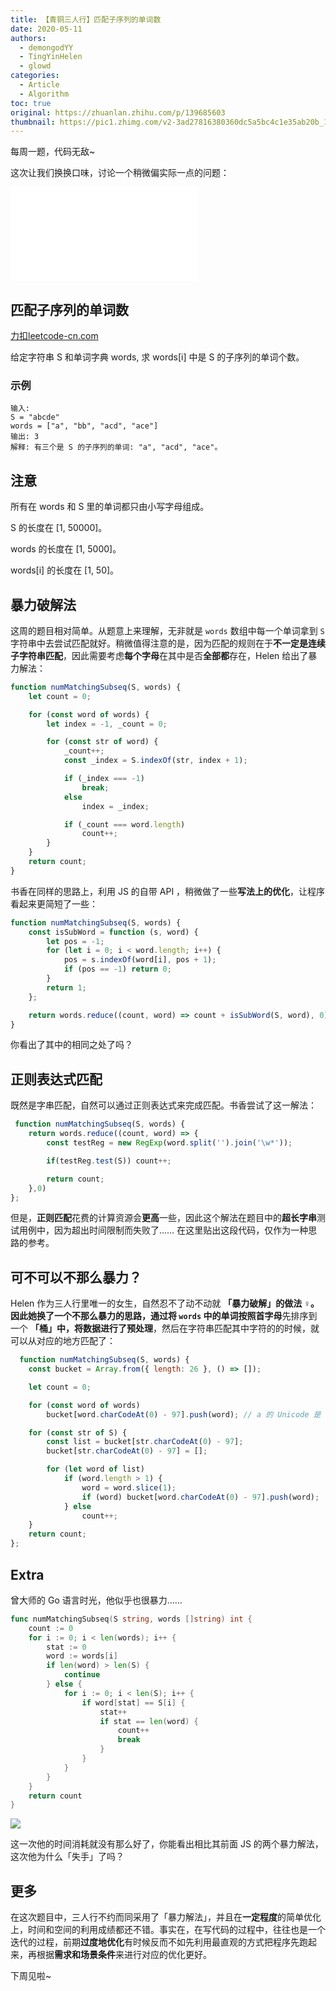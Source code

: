 ```yaml
---
title: 【青铜三人行】匹配子序列的单词数
date: 2020-05-11
authors:
  - demongodYY
  - TingYinHelen
  - glowd
categories:
  - Article
  - Algorithm
toc: true
original: https://zhuanlan.zhihu.com/p/139685603
thumbnail: https://pic1.zhimg.com/v2-3ad27816380360dc5a5bc4c1e35ab20b_1200x500.jpg
---
```


每周一题，代码无敌~

这次让我们换换口味，讨论一个稍微偏实际一点的问题：

<iframe
    frameborder="no" framespacing="0"
    scrolling="no" allowfullscreen="true"
    loading="lazy" lazyload="1"
    src="//player.bilibili.com/player.html?aid=925667742&bvid=BV1bT4y1u7Vy&cid=189923369&page=1"
></iframe>

<!-- more -->

## 匹配子序列的单词数

[力扣 ​leetcode-cn.com][1]

给定字符串 S 和单词字典 words, 求 words\[i\] 中是 S 的子序列的单词个数。

### 示例

```text
输入:
S = "abcde"
words = ["a", "bb", "acd", "ace"]
输出: 3
解释: 有三个是 S 的子序列的单词: "a", "acd", "ace"。
```

## 注意

所有在 words 和 S 里的单词都只由小写字母组成。

S 的长度在 \[1, 50000\]。

words 的长度在 \[1, 5000\]。

words\[i\] 的长度在 \[1, 50\]。

## 暴力破解法

这周的题目相对简单。从题意上来理解，无非就是 `words` 数组中每一个单词拿到 `S` 字符串中去尝试匹配就好。稍微值得注意的是，因为匹配的规则在于**不一定是连续子字符串匹配**，因此需要考虑**每个字母**在其中是否**全部都**存在，Helen 给出了暴力解法：

```JavaScript
function numMatchingSubseq(S, words) {
    let count = 0;

    for (const word of words) {
        let index = -1, _count = 0;

        for (const str of word) {
            _count++;
            const _index = S.indexOf(str, index + 1);

            if (_index === -1)
                break;
            else
                index = _index;

            if (_count === word.length)
                count++;
        }
    }
    return count;
}
```

书香在同样的思路上，利用 JS 的自带 API ，稍微做了一些**写法上的优化**，让程序看起来更简短了一些：

```JavaScript
function numMatchingSubseq(S, words) {
    const isSubWord = function (s, word) {
        let pos = -1;
        for (let i = 0; i < word.length; i++) {
            pos = s.indexOf(word[i], pos + 1);
            if (pos == -1) return 0;
        }
        return 1;
    };

    return words.reduce((count, word) => count + isSubWord(S, word), 0)
}
```

你看出了其中的相同之处了吗？

## 正则表达式匹配

既然是字串匹配，自然可以通过正则表达式来完成匹配。书香尝试了这一解法：

```JavaScript
 function numMatchingSubseq(S, words) {
    return words.reduce((count, word) => {
        const testReg = new RegExp(word.split('').join('\w*'));

        if(testReg.test(S)) count++;

        return count;
    },0)
};
```

但是，**正则匹配**花费的计算资源会**更高**一些，因此这个解法在题目中的**超长字串**测试用例中，因为超出时间限制而失败了…… 在这里贴出这段代码，仅作为一种思路的参考。

## 可不可以不那么暴力？

Helen 作为三人行里唯一的女生，自然忍不了动不动就 **「暴力破解」**的做法 ‍♀️。因此她换了一个不那么暴力的思路，通过将 `words` 中的单词按照**首字母**先排序到一个 **「桶」**中，将数据进行了**预处理**，然后在字符串匹配其中字符的的时候，就可以从对应的地方匹配了：

```JavaScript
  function numMatchingSubseq(S, words) {
    const bucket = Array.from({ length: 26 }, () => []);

    let count = 0;

    for (const word of words)
        bucket[word.charCodeAt(0) - 97].push(word); // a 的 Unicode 是 97

    for (const str of S) {
        const list = bucket[str.charCodeAt(0) - 97];
        bucket[str.charCodeAt(0) - 97] = [];

        for (let word of list)
            if (word.length > 1) {
                word = word.slice(1);
                if (word) bucket[word.charCodeAt(0) - 97].push(word);
            } else
                count++;
    }
    return count;
};
```

## Extra

曾大师的 Go 语言时光，他似乎也很暴力……

```Go
func numMatchingSubseq(S string, words []string) int {
    count := 0
    for i := 0; i < len(words); i++ {
        stat := 0
        word := words[i]
        if len(word) > len(S) {
            continue
        } else {
            for i := 0; i < len(S); i++ {
                if word[stat] == S[i] {
                    stat++
                    if stat == len(word) {
                        count++
                        break
                    }
                }
            }
        }
    }
    return count
}
```

![](https://pic3.zhimg.com/80/v2-324d4980593113295435a6ab95218f1e_1440w.jpg)

这一次他的时间消耗就没有那么好了，你能看出相比其前面 JS 的两个暴力解法，这次他为什么「失手」了吗？

## 更多

在这次题目中，三人行不约而同采用了「暴力解法」，并且在**一定程度**的简单优化上，时间和空间的利用成绩都还不错。事实在，在写代码的过程中，往往也是一个迭代的过程，前期**过度地优化**有时候反而不如先利用最直观的方式把程序先跑起来，再根据**需求和场景条件**来进行对应的优化更好。

下周见啦~

[1]: https://leetcode-cn.com/problems/number-of-matching-subsequences/
